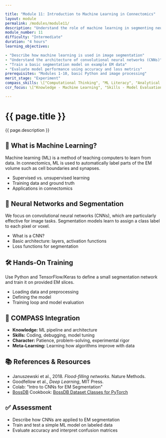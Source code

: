 ```yaml
---

title: "Module 11: Introduction to Machine Learning in Connectomics"
layout: module
permalink: /modules/module11/
description: "Understand the role of machine learning in segmenting neurons, predicting synapses, and modeling brain structure."
module_number: 11
difficulty: "Intermediate"
duration: "4 hours"
learning_objectives:

- "Describe how machine learning is used in image segmentation"
- "Understand the architecture of convolutional neural networks (CNNs)"
- "Train a basic segmentation model on example EM data"
- "Evaluate model performance using accuracy and loss metrics"
prerequisites: "Modules 1-10, basic Python and image processing"
merit_stage: "Experiment"
compass_skills: \["Computational Thinking", "ML Literacy", "Analytical Reasoning"]
ccr_focus: \["Knowledge - Machine Learning", "Skills - Model Evaluation"]

---
```


<div class="main-content">
  <div class="hero">
    <div class="hero-content">
      <h1>{{ page.title }}</h1>
      <p class="hero-subtitle">{{ page.description }}</p>
    </div>
  </div>

  <div class="cards-grid module-cards">
<div class="card module-card">
    <h2>🤖 What is Machine Learning?</h2>
    <p>Machine learning (ML) is a method of teaching computers to learn from data. In connectomics, ML is used to automatically label parts of the EM volume such as cell boundaries and synapses.</p>
    <ul>
      <li>Supervised vs. unsupervised learning</li>
      <li>Training data and ground truth</li>
      <li>Applications in connectomics</li>
    </ul>
  </div>

  <div class="card module-card">
    <h2>🧠 Neural Networks and Segmentation</h2>
    <p>We focus on convolutional neural networks (CNNs), which are particularly effective for image tasks. Segmentation models learn to assign a class label to each pixel or voxel.</p>
    <ul>
      <li>What is a CNN?</li>
      <li>Basic architecture: layers, activation functions</li>
      <li>Loss functions for segmentation</li>
    </ul>
  </div>

  <div class="card module-card">
    <h2>🛠️ Hands-On Training</h2>
    <p>Use Python and TensorFlow/Keras to define a small segmentation network and train it on provided EM slices.</p>
    <ul>
      <li>Loading data and preprocessing</li>
      <li>Defining the model</li>
      <li>Training loop and model evaluation</li>
    </ul>
  </div>

  <div class="card module-card">
    <h2>🎯 COMPASS Integration</h2>
    <ul>
      <li><strong>Knowledge:</strong> ML pipeline and architecture</li>
      <li><strong>Skills:</strong> Coding, debugging, model tuning</li>
      <li><strong>Character:</strong> Patience, problem-solving, experimental rigor</li>
      <li><strong>Meta-Learning:</strong> Learning how algorithms improve with data</li>
    </ul>
  </div>

  <div class="card module-card">
    <h2>📚 References & Resources</h2>
    <ul>
      <li>Januszewski et al., 2018. <em>Flood-filling networks</em>. Nature Methods.</li>
      <li>Goodfellow et al., <em>Deep Learning</em>, MIT Press.</li>
      <li>Colab: "Intro to CNNs for EM Segmentation"</li>
      <li><a href="https://bossdb.org">BossDB</a> Cookbook: <a href="https://github.com/aplbrain/bossdb_cookbook/blob/main/notebooks/BossDB-Dataset-Classes-for-Pytorch-DataLoaders.ipynb">BossDB Dataset Classes for PyTorch</a></li>
    </ul>
  </div>

  <div class="card module-card">
    <h2>✅ Assessment</h2>
    <ul>
      <li>Describe how CNNs are applied to EM segmentation</li>
      <li>Train and test a simple ML model on labeled data</li>
      <li>Evaluate accuracy and interpret confusion matrices</li>
    </ul>
  </div>
</div>
</div>

